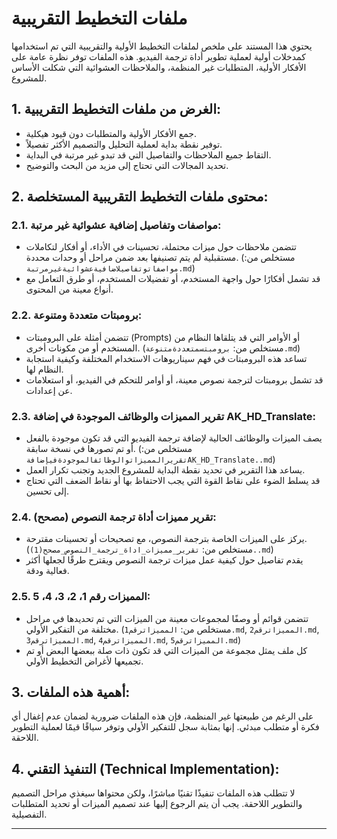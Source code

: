 # ملفات التخطيط التقريبية

يحتوي هذا المستند على ملخص لملفات التخطيط الأولية والتقريبية التي تم استخدامها كمدخلات أولية لعملية تطوير أداة ترجمة الفيديو. هذه الملفات توفر نظرة عامة على الأفكار الأولية، المتطلبات غير المنظمة، والملاحظات العشوائية التي شكلت الأساس للمشروع.

## 1. الغرض من ملفات التخطيط التقريبية:

*   جمع الأفكار الأولية والمتطلبات دون قيود هيكلية.
*   توفير نقطة بداية لعملية التحليل والتصميم الأكثر تفصيلاً.
*   التقاط جميع الملاحظات والتفاصيل التي قد تبدو غير مرتبة في البداية.
*   تحديد المجالات التي تحتاج إلى مزيد من البحث والتوضيح.

## 2. محتوى ملفات التخطيط التقريبية المستخلصة:

### 2.1. مواصفات وتفاصيل إضافية عشوائية غير مرتبة:

*   تتضمن ملاحظات حول ميزات محتملة، تحسينات في الأداء، أو أفكار لتكاملات مستقبلية لم يتم تصنيفها بعد ضمن مراحل أو وحدات محددة. (مستخلص من: `مواصفاتوتفاصيلاضافيةعشوائيةغيرمرتبة.md`)
*   قد تشمل أفكارًا حول واجهة المستخدم، أو تفضيلات المستخدم، أو طرق التعامل مع أنواع معينة من المحتوى.

### 2.2. برومبتات متعددة ومتنوعة:

*   تتضمن أمثلة على البرومبتات (Prompts) أو الأوامر التي قد يتلقاها النظام من المستخدم أو من مكونات أخرى. (مستخلص من: `برومبتسمتعددةمتنوعة.md`)
*   تساعد هذه البرومبتات في فهم سيناريوهات الاستخدام المختلفة وكيفية استجابة النظام لها.
*   قد تشمل برومبتات لترجمة نصوص معينة، أو أوامر للتحكم في الفيديو، أو استعلامات عن إعدادات.

### 2.3. تقرير المميزات والوظائف الموجودة في إضافة AK_HD_Translate:

*   يصف الميزات والوظائف الحالية لإضافة ترجمة الفيديو التي قد تكون موجودة بالفعل أو تم تصورها في نسخة سابقة. (مستخلص من: `تقريرالمميزاتوالوظائفالموجودةفيإضافةAK_HD_Translate..md`)
*   يساعد هذا التقرير في تحديد نقطة البداية للمشروع الجديد وتجنب تكرار العمل.
*   قد يسلط الضوء على نقاط القوة التي يجب الاحتفاظ بها أو نقاط الضعف التي تحتاج إلى تحسين.

### 2.4. تقرير مميزات أداة ترجمة النصوص (مصحح):

*   يركز على الميزات الخاصة بترجمة النصوص، مع تصحيحات أو تحسينات مقترحة. (مستخلص من: `تقرير_مميزات_اداة_ترجمة_النصوص_مصحح(1)..md`)
*   يقدم تفاصيل حول كيفية عمل ميزات ترجمة النصوص ويقترح طرقًا لجعلها أكثر فعالية ودقة.

### 2.5. المميزات رقم 1، 2، 3، 4، 5:

*   تتضمن قوائم أو وصفًا لمجموعات معينة من الميزات التي تم تحديدها في مراحل مختلفة من التفكير الأولي. (مستخلص من: `المميزاترقم1.md`, `المميزاترقم2.md`, `المميزاترقم3.md`, `المميزاترقم4.md`, `المميزاترقم5.md`)
*   كل ملف يمثل مجموعة من الميزات التي قد تكون ذات صلة ببعضها البعض أو تم تجميعها لأغراض التخطيط الأولي.

## 3. أهمية هذه الملفات:

على الرغم من طبيعتها غير المنظمة، فإن هذه الملفات ضرورية لضمان عدم إغفال أي فكرة أو متطلب مبدئي. إنها بمثابة سجل للتفكير الأولي وتوفر سياقًا قيمًا لعملية التطوير اللاحقة.

## 4. التنفيذ التقني (Technical Implementation):

لا تتطلب هذه الملفات تنفيذًا تقنيًا مباشرًا، ولكن محتواها سيغذي مراحل التصميم والتطوير اللاحقة. يجب أن يتم الرجوع إليها عند تصميم الميزات أو تحديد المتطلبات التفصيلية.

---
